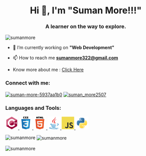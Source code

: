 <h1 align="center">Hi 👋, I'm "Suman More!!!"</h1>
<h3 align="center">A learner on the way to explore.</h3>

<p align="left"> <img src="https://komarev.com/ghpvc/?username=sumanmore&label=Profile%20views&color=0e75b6&style=flat" alt="sumanmore" /> </p>

- 🔭 I’m currently working on **"Web Development"**

- 📫 How to reach me **sumanmore322@gmail.com**
-  Know more about me : [Click Here](https://sumanmore.github.io/portfolio/)

<h3 align="left">Connect with me:</h3>
<p align="left">
<a href="https://linkedin.com/in/suman-more-5937aa1b0" target="blank"><img align="center" src="https://cdn.jsdelivr.net/npm/simple-icons@3.0.1/icons/linkedin.svg" alt="suman-more-5937aa1b0" height="30" width="40" /></a>
<a href="https://instagram.com/suman_more2507" target="blank"><img align="center" src="https://cdn.jsdelivr.net/npm/simple-icons@3.0.1/icons/instagram.svg" alt="suman_more2507" height="30" width="40" /></a>
</p>

<h3 align="left">Languages and Tools:</h3>
<p align="left"> <a href="https://www.w3schools.com/cpp/" target="_blank"> <img src="https://raw.githubusercontent.com/devicons/devicon/master/icons/cplusplus/cplusplus-original.svg" alt="cplusplus" width="40" height="40"/> </a> <a href="https://www.w3schools.com/css/" target="_blank"> <img src="https://raw.githubusercontent.com/devicons/devicon/master/icons/css3/css3-original-wordmark.svg" alt="css3" width="40" height="40"/> </a> <a href="https://www.w3.org/html/" target="_blank"> <img src="https://raw.githubusercontent.com/devicons/devicon/master/icons/html5/html5-original-wordmark.svg" alt="html5" width="40" height="40"/> </a> <a href="https://www.java.com" target="_blank"> <img src="https://raw.githubusercontent.com/devicons/devicon/master/icons/java/java-original.svg" alt="java" width="40" height="40"/> </a> <a href="https://developer.mozilla.org/en-US/docs/Web/JavaScript" target="_blank"> <img src="https://raw.githubusercontent.com/devicons/devicon/master/icons/javascript/javascript-original.svg" alt="javascript" width="40" height="40"/> </a> <a href="https://www.python.org" target="_blank"> <img src="https://raw.githubusercontent.com/devicons/devicon/master/icons/python/python-original.svg" alt="python" width="40" height="40"/> </a> </p>

<p><img align="left" src="https://github-readme-stats.vercel.app/api/top-langs?username=sumanmore&show_icons=true&locale=en&layout=compact" alt="sumanmore" /></p>

<p>&nbsp;<img align="center" src="https://github-readme-stats.vercel.app/api?username=sumanmore&show_icons=true&locale=en" alt="sumanmore" /></p>

<p><img align="center" src="https://github-readme-streak-stats.herokuapp.com/?user=sumanmore&" alt="sumanmore" /></p>
